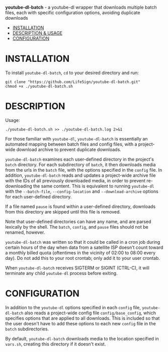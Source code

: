 **youtube-dl-batch** - a youtube-dl wrapper that downloads multiple batch files,
each with specific configuration options, avoiding duplicate downloads

- [INSTALLATION](#installation)
- [DESCRIPTION & USAGE](#description)
- [CONFIGURATION](#configuration)

# INSTALLATION

To install `youtube-dl-batch`, `cd` to your desired directory and run:

    git clone "https://github.com/Life5ign/youtube-dl-batch.git"
    chmod +x ./youtube-dl-batch.sh

# DESCRIPTION

Usage:

    ./youtube-dl-batch.sh >> ./youtube-dl-batch.log 2>&1

For those familiar with `youtube-dl`, `youtube-dl-batch` is essentially an
automated mapping between batch files and config files, with a project-wide download
archive to prevent duplicate downloads.

`youtube-dl-batch` examines each user-defined directory in the project's
`batch` directory.  For each subdirectory of `batch`, it then downloads media
from the urls in the `batch` file, with the options specified in the `config`
file.  In addition, `youtube-dl-batch` reads and updates a project-wide archive
file with the IDs of all previously downloaded media, in order to prevent
re-downloading the same content.  This is equivalent to running `youtube-dl`
with the `--batch-file`, `--config-location` and `--download-archive` options
for each user-defined directory.

If a file named `pause` is found within a user-defined directory, downloads
from this directory are skipped until this file is removed.

Note that user-defined directories can have any name, and are parsed lexically
by the shell.  The `batch`, `config`, and `pause` files should not be renamed,
however.

`youtube-dl-batch` was written so that it could be called in a cron job during
certain hours of the day when data from a satellite ISP doesn't count toward a
monthly billed quota (oftentimes in the vicinity of 02:00 to 08:00 every day).
Do not add this to your root crontab; only add it to your user crontab.

When `youtube-dl-batch` receives SIGTERM or SIGINT (CTRL-C), it will terminate
any child `youtube-dl` process before exiting.

# CONFIGURATION

In addition to the `youtube-dl` options specified in each `config` file,
`youtube-dl-batch` also reads a project-wide config file `config/base_config`,
which specifies options that are applied to all downloads.  This is included so
that the user doesn't have to add these options to each new `config` file in
the `batch` subdirectories.

By default, `youtube-dl-batch` downloads media to the location specified in
`vars.sh`, creating this directory if it doesn't exist.


